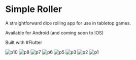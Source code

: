 # Simple Roller

A straightforward dice rolling app for use in tabletop games.

Available for Android (and coming soon to IOS)

Built with #Flutter

![p10](https://user-images.githubusercontent.com/50121548/200181660-16d6ae85-dc36-4177-8a61-215792fbed3b.png)
![p8](https://user-images.githubusercontent.com/50121548/200181662-3a7554b8-d3c0-4d9e-b419-9c4be31c66d5.png)
![p7](https://user-images.githubusercontent.com/50121548/200181663-05bbbb63-e17a-414a-a172-3a5baf419d74.png)
![p6](https://user-images.githubusercontent.com/50121548/200181664-86210707-e30b-49ea-9861-14b30718cffa.png)
![p5](https://user-images.githubusercontent.com/50121548/200181667-30217991-f71b-4f2b-bab1-44fdb6797062.png)
![p3](https://user-images.githubusercontent.com/50121548/200181668-cea9b755-66c1-422c-be71-d4b1c9f90905.png)
![p2](https://user-images.githubusercontent.com/50121548/200181669-4af6e4fa-085c-4dc5-add5-5aef88e4938c.png)
![p1](https://user-images.githubusercontent.com/50121548/200181671-eefa38d7-93e8-4d9a-accd-0f2a5e7197ea.png)
